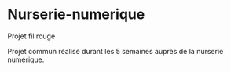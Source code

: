 # Nurserie-numerique
Projet fil rouge

Projet commun réalisé durant les 5 semaines auprès de la nurserie numérique.
